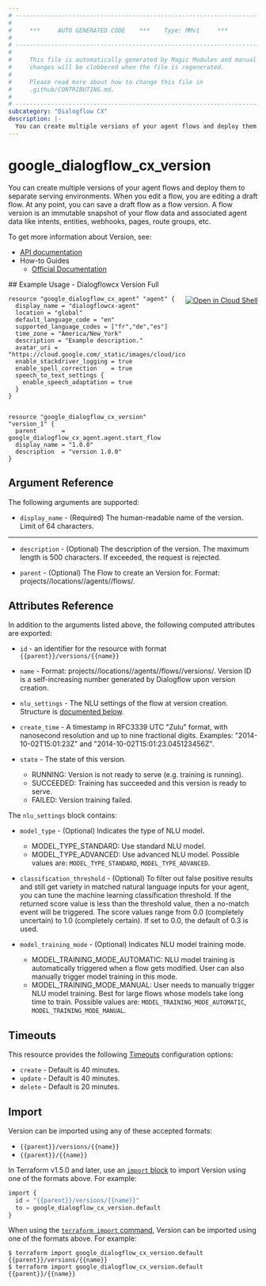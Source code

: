 ```yaml
---
# ----------------------------------------------------------------------------
#
#     ***     AUTO GENERATED CODE    ***    Type: MMv1     ***
#
# ----------------------------------------------------------------------------
#
#     This file is automatically generated by Magic Modules and manual
#     changes will be clobbered when the file is regenerated.
#
#     Please read more about how to change this file in
#     .github/CONTRIBUTING.md.
#
# ----------------------------------------------------------------------------
subcategory: "Dialogflow CX"
description: |-
  You can create multiple versions of your agent flows and deploy them to separate serving environments.
---
```


# google_dialogflow_cx_version

You can create multiple versions of your agent flows and deploy them to separate serving environments.
When you edit a flow, you are editing a draft flow. At any point, you can save a draft flow as a flow version. A flow version is an immutable snapshot of your flow data and associated agent data like intents, entities, webhooks, pages, route groups, etc.


To get more information about Version, see:

* [API documentation](https://cloud.google.com/dialogflow/cx/docs/reference/rest/v3/projects.locations.agents.flows.versions)
* How-to Guides
    * [Official Documentation](https://cloud.google.com/dialogflow/cx/docs)

<div class = "oics-button" style="float: right; margin: 0 0 -15px">
  <a href="https://console.cloud.google.com/cloudshell/open?cloudshell_git_repo=https%3A%2F%2Fgithub.com%2Fterraform-google-modules%2Fdocs-examples.git&cloudshell_image=gcr.io%2Fcloudshell-images%2Fcloudshell%3Alatest&cloudshell_print=.%2Fmotd&cloudshell_tutorial=.%2Ftutorial.md&cloudshell_working_dir=dialogflowcx_version_full&open_in_editor=main.tf" target="_blank">
    <img alt="Open in Cloud Shell" src="//gstatic.com/cloudssh/images/open-btn.svg" style="max-height: 44px; margin: 32px auto; max-width: 100%;">
  </a>
</div>
## Example Usage - Dialogflowcx Version Full


```hcl
resource "google_dialogflow_cx_agent" "agent" {
  display_name = "dialogflowcx-agent"
  location = "global"
  default_language_code = "en"
  supported_language_codes = ["fr","de","es"]
  time_zone = "America/New_York"
  description = "Example description."
  avatar_uri = "https://cloud.google.com/_static/images/cloud/icons/favicons/onecloud/super_cloud.png"
  enable_stackdriver_logging = true
  enable_spell_correction    = true
  speech_to_text_settings {
    enable_speech_adaptation = true
  }
}


resource "google_dialogflow_cx_version" "version_1" {
  parent       = google_dialogflow_cx_agent.agent.start_flow
  display_name = "1.0.0"
  description  = "version 1.0.0"
}
```

## Argument Reference

The following arguments are supported:


* `display_name` -
  (Required)
  The human-readable name of the version. Limit of 64 characters.


- - -


* `description` -
  (Optional)
  The description of the version. The maximum length is 500 characters. If exceeded, the request is rejected.

* `parent` -
  (Optional)
  The Flow to create an Version for.
  Format: projects/<Project ID>/locations/<Location ID>/agents/<Agent ID>/flows/<Flow ID>.



## Attributes Reference

In addition to the arguments listed above, the following computed attributes are exported:

* `id` - an identifier for the resource with format `{{parent}}/versions/{{name}}`

* `name` -
  Format: projects//locations//agents//flows//versions/. Version ID is a self-increasing number generated by Dialogflow upon version creation.

* `nlu_settings` -
  The NLU settings of the flow at version creation.
  Structure is [documented below](#nested_nlu_settings).

* `create_time` -
  A timestamp in RFC3339 UTC "Zulu" format, with nanosecond resolution and up to nine fractional digits. Examples: "2014-10-02T15:01:23Z" and "2014-10-02T15:01:23.045123456Z".

* `state` -
  The state of this version.
  * RUNNING: Version is not ready to serve (e.g. training is running).
  * SUCCEEDED: Training has succeeded and this version is ready to serve.
  * FAILED: Version training failed.


<a name="nested_nlu_settings"></a>The `nlu_settings` block contains:

* `model_type` -
  (Optional)
  Indicates the type of NLU model.
  * MODEL_TYPE_STANDARD: Use standard NLU model.
  * MODEL_TYPE_ADVANCED: Use advanced NLU model.
  Possible values are: `MODEL_TYPE_STANDARD`, `MODEL_TYPE_ADVANCED`.

* `classification_threshold` -
  (Optional)
  To filter out false positive results and still get variety in matched natural language inputs for your agent, you can tune the machine learning classification threshold. If the returned score value is less than the threshold value, then a no-match event will be triggered.
  The score values range from 0.0 (completely uncertain) to 1.0 (completely certain). If set to 0.0, the default of 0.3 is used.

* `model_training_mode` -
  (Optional)
  Indicates NLU model training mode.
  * MODEL_TRAINING_MODE_AUTOMATIC: NLU model training is automatically triggered when a flow gets modified. User can also manually trigger model training in this mode.
  * MODEL_TRAINING_MODE_MANUAL: User needs to manually trigger NLU model training. Best for large flows whose models take long time to train.
  Possible values are: `MODEL_TRAINING_MODE_AUTOMATIC`, `MODEL_TRAINING_MODE_MANUAL`.

## Timeouts

This resource provides the following
[Timeouts](https://developer.hashicorp.com/terraform/plugin/sdkv2/resources/retries-and-customizable-timeouts) configuration options:

- `create` - Default is 40 minutes.
- `update` - Default is 40 minutes.
- `delete` - Default is 20 minutes.

## Import


Version can be imported using any of these accepted formats:

* `{{parent}}/versions/{{name}}`
* `{{parent}}/{{name}}`


In Terraform v1.5.0 and later, use an [`import` block](https://developer.hashicorp.com/terraform/language/import) to import Version using one of the formats above. For example:

```tf
import {
  id = "{{parent}}/versions/{{name}}"
  to = google_dialogflow_cx_version.default
}
```

When using the [`terraform import` command](https://developer.hashicorp.com/terraform/cli/commands/import), Version can be imported using one of the formats above. For example:

```
$ terraform import google_dialogflow_cx_version.default {{parent}}/versions/{{name}}
$ terraform import google_dialogflow_cx_version.default {{parent}}/{{name}}
```
